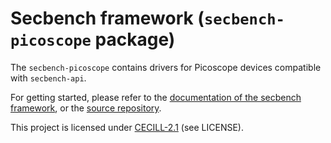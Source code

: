 # Secbench framework (`secbench-picoscope` package)

The `secbench-picoscope` contains drivers for Picoscope devices compatible with `secbench-api`.

For getting started, please refer to the [documentation of the secbench framework](https://doc.secbench.fr), or the [source repository](https://github.com/CEA-Leti/secbench).

This project is licensed under [CECILL-2.1](http://www.cecill.info/index.en.html) (see LICENSE).